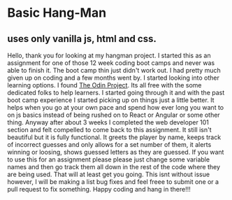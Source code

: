 # Basic Hang-Man
## uses only vanilla js, html and css.


Hello, thank you for looking at my hangman project. I started this as an assignment for one of those 12 week coding boot camps and never was able to finish it. The boot camp thin just didn't work out. I had pretty much given up on coding and a few months went by. I started looking into other learning options. I found [The Odin Project](www.theodinproject.com). Its all free with the some dedicated folks to help learners. I started going through it and with the past boot camp experience I started picking up on things just a little better. It helps when you go at your own pace and spend how ever long you want to on js basics instead of being rushed on to React or Angular or some other thing. Anyway after about 3 weeks I completed the web developer 101 section and felt compelled to come back to this assignment. It still isn't beautiful but it is fully functional. It greets the player by name, keeps track of incorrect guesses and only allows for a set number of them, it alerts winning or loosing, shows guessed letters as they are guessed. If you want to use this for an assignment please please just change some variable names and then go track them all down in the rest of the code where they are being used. That will at least get you going. This isnt without issue however, I will be making a list bug fixes and feel freee to submit one or a pull request to fix something. Happy coding and hang in there!!!
